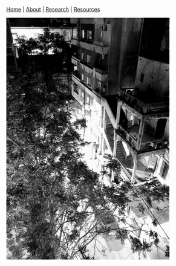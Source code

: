 [Home](README.md) | [About](about.md) | [Research](research.md) | [Resources](resources.md) 

![](2016-07-22-0014.png)
